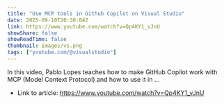 ```yaml
---
title: "Use MCP tools in Github Copilot on Visual Studio"
date: 2025-09-10T20:30:04Z
link: https://www.youtube.com/watch?v=Qp4KY1_vJnU
showShare: false
showReadTime: false
thumbnail: images/vs.png
tags: ["youtube.com/@visualstudio"]
---
```

In this video, Pablo Lopes teaches how to make GitHub Copilot work with MCP (Model Context Protocol) and how to use it in ...

- Link to article: https://www.youtube.com/watch?v=Qp4KY1_vJnU